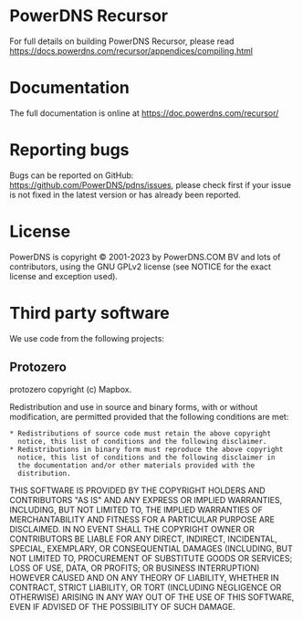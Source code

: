 PowerDNS Recursor
=================
For full details on building PowerDNS Recursor, please read https://docs.powerdns.com/recursor/appendices/compiling.html

Documentation
=============
The full documentation is online at https://doc.powerdns.com/recursor/

Reporting bugs
==============
Bugs can be reported on GitHub: https://github.com/PowerDNS/pdns/issues, please
check first if your issue is not fixed in the latest version or has already been
reported.

License
=======
PowerDNS is copyright © 2001-2023 by PowerDNS.COM BV and lots of
contributors, using the GNU GPLv2 license (see NOTICE for the
exact license and exception used).

Third party software
====================
We use code from the following projects:

Protozero
---------
protozero copyright (c) Mapbox.

Redistribution and use in source and binary forms, with or without
modification, are permitted provided that the following conditions are
met:

    * Redistributions of source code must retain the above copyright
      notice, this list of conditions and the following disclaimer.
    * Redistributions in binary form must reproduce the above copyright
      notice, this list of conditions and the following disclaimer in
      the documentation and/or other materials provided with the
      distribution.

THIS SOFTWARE IS PROVIDED BY THE COPYRIGHT HOLDERS AND CONTRIBUTORS "AS
IS" AND ANY EXPRESS OR IMPLIED WARRANTIES, INCLUDING, BUT NOT LIMITED TO,
THE IMPLIED WARRANTIES OF MERCHANTABILITY AND FITNESS FOR A PARTICULAR
PURPOSE ARE DISCLAIMED. IN NO EVENT SHALL THE COPYRIGHT OWNER OR
CONTRIBUTORS BE LIABLE FOR ANY DIRECT, INDIRECT, INCIDENTAL, SPECIAL,
EXEMPLARY, OR CONSEQUENTIAL DAMAGES (INCLUDING, BUT NOT LIMITED TO,
PROCUREMENT OF SUBSTITUTE GOODS OR SERVICES; LOSS OF USE, DATA, OR
PROFITS; OR BUSINESS INTERRUPTION) HOWEVER CAUSED AND ON ANY THEORY OF
LIABILITY, WHETHER IN CONTRACT, STRICT LIABILITY, OR TORT (INCLUDING
NEGLIGENCE OR OTHERWISE) ARISING IN ANY WAY OUT OF THE USE OF THIS
SOFTWARE, EVEN IF ADVISED OF THE POSSIBILITY OF SUCH DAMAGE.

